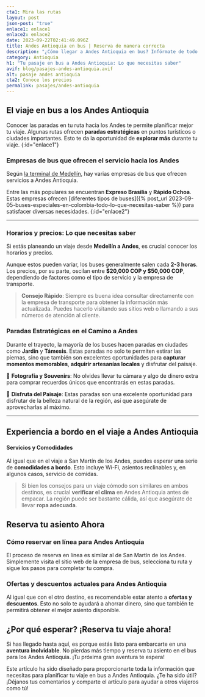 ```yaml
---
cta1: Mira las rutas
layout: post
json-post: "true"
enlace1: enlace1
enlace2: enlace2
date: 2023-09-22T02:41:49.096Z
title: Andes Antioquia en bus | Reserva de manera correcta
description: "¿Cómo llegar a Andes Antioquia en bus? Infórmate de todo lo que necesitas para que tengas un viaje cómodo seguro y económico. "
category: Antioquia
h1: "Tu pasaje en bus a Andes Antioquia: Lo que necesitas saber"
avif: blog/pasajes-andes-antioquia.avif
alt: pasaje andes antioquia
cta2: Conoce los precios
permalink: pasajes/andes-antioquia
---
```

## El viaje en bus a los Andes Antioquia

Conocer las paradas en tu ruta hacia los Andes te permite planificar mejor tu viaje. Algunas rutas ofrecen **paradas estratégicas** en puntos turísticos o ciudades importantes. Esto te da la oportunidad de **explorar más** durante tu viaje.
{:id="enlace1"}

### Empresas de bus que ofrecen el servicio hacia los Andes

Según [la terminal de Medellín]({{'terminal-de-medellin'|relative_url}} "Terminal Medellín"), hay varias empresas de bus que ofrecen servicios a Andes Antioquia.

Entre las más populares se encuentran **Expreso Brasilia** y **Rápido Ochoa**. Estas empresas ofrecen [diferentes tipos de buses]({% post_url 2023-09-05-buses-especiales-en-colombia-todo-lo-que-necesitas-saber %}) para satisfacer diversas necesidades.
{:id="enlace2"}

- - -

### Horarios y precios: Lo que necesitas saber

Si estás planeando un viaje desde **Medellín a Andes**, es crucial conocer los horarios y precios.

Aunque estos pueden variar, los buses generalmente salen cada **2-3 horas**. Los precios, por su parte, oscilan entre **$20,000 COP y $50,000 COP**, dependiendo de factores como el tipo de servicio y la empresa de transporte.

>**Consejo Rápido**: Siempre es buena idea consultar directamente con la empresa de transporte para obtener la información más actualizada. Puedes hacerlo visitando sus sitios web o llamando a sus números de atención al cliente.

### Paradas Estratégicas en el Camino a Andes

Durante el trayecto, la mayoría de los buses hacen paradas en ciudades como **Jardín** y **Támesis**. Estas paradas no solo te permiten estirar las piernas, sino que también son excelentes oportunidades para **capturar momentos memorables**, **adquirir artesanías locales** y disfrutar del paisaje.

📸 **Fotografía y Souvenirs**: No olvides llevar tu cámara y algo de dinero extra para comprar recuerdos únicos que encontrarás en estas paradas.

🌿 **Disfruta del Paisaje**: Estas paradas son una excelente oportunidad para disfrutar de la belleza natural de la región, así que asegúrate de aprovecharlas al máximo.

- - -

## Experiencia a bordo en el viaje a Andes Antioquia

#### Servicios y Comodidades

Al igual que en el viaje a San Martín de los Andes, puedes esperar una serie de **comodidades a bordo**. Esto incluye Wi-Fi, asientos reclinables y, en algunos casos, servicio de comidas.

> Si bien los consejos para un viaje cómodo son similares en ambos destinos, es crucial **verificar el clima** en Andes Antioquia antes de empacar. La región puede ser bastante cálida, así que asegúrate de llevar **ropa adecuada**.

## Reserva tu asiento Ahora

### Cómo reservar en línea para Andes Antioquia

El proceso de reserva en línea es similar al de San Martín de los Andes. Simplemente visita el sitio web de la empresa de bus, selecciona tu ruta y sigue los pasos para completar tu compra.

### Ofertas y descuentos actuales para Andes Antioquia

Al igual que con el otro destino, es recomendable estar atento a **ofertas y descuentos**. Esto no solo te ayudará a ahorrar dinero, sino que también te permitirá obtener el mejor asiento disponible.

## ¿Por qué esperar? ¡Reserva tu viaje ahora!

Si has llegado hasta aquí, es porque estás listo para embarcarte en una **aventura inolvidable**. No pierdas más tiempo y reserva tu asiento en el bus para los Andes Antioquia. ¡Tu próxima gran aventura te espera!

Este artículo ha sido diseñado para proporcionarte toda la información que necesitas para planificar tu viaje en bus a Andes Antioquia. ¿Te ha sido útil? ¡Déjanos tus comentarios y comparte el artículo para ayudar a otros viajeros como tú!